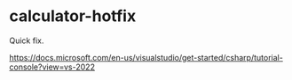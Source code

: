 # calculator-hotfix
Quick fix.

https://docs.microsoft.com/en-us/visualstudio/get-started/csharp/tutorial-console?view=vs-2022